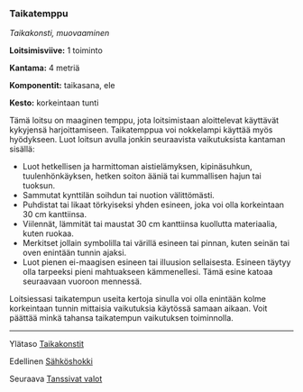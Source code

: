 ### Taikatemppu

*Taikakonsti, muovaaminen*

**Loitsimisviive:** 1 toiminto

**Kantama:** 4 metriä

**Komponentit:** taikasana, ele

**Kesto:** korkeintaan tunti

Tämä loitsu on maaginen temppu, jota loitsimistaan aloittelevat käyttävät kykyjensä harjoittamiseen. Taikatemppua voi nokkelampi käyttää myös hyödykseen. Luot loitsun avulla jonkin seuraavista vaikutuksista kantaman sisällä:

 - Luot hetkellisen ja harmittoman aistielämyksen, kipinäsuhkun, tuulenhönkäyksen, hetken soiton ääniä tai kummallisen hajun tai tuoksun.
 - Sammutat kynttilän soihdun tai nuotion välittömästi.
 - Puhdistat tai likaat törkyiseksi yhden esineen, joka voi olla korkeintaan 30 cm kanttiinsa.
 - Viilennät, lämmität tai maustat 30 cm kanttiinsa kuollutta materiaalia, kuten ruokaa.
 - Merkitset jollain symbolilla tai värillä esineen tai pinnan, kuten seinän tai oven enintään tunnin ajaksi.
 - Luot pienen ei-maagisen esineen tai illuusion sellaisesta. Esineen täytyy olla tarpeeksi pieni mahtuakseen kämmenellesi. Tämä esine katoaa seuraavaan vuoroon mennessä.

Loitsiessasi taikatempun useita kertoja sinulla voi olla enintään kolme korkeintaan tunnin mittaisia vaikutuksia käytössä samaan aikaan. Voit päättää minkä tahansa taikatempun vaikutuksen toiminnolla.


----

Ylätaso [Taikakonstit](0_piirin_taikakonstit)

Edellinen [Sähköshokki](Sähköshokki)

Seuraava [Tanssivat valot](Tanssivat_valot)